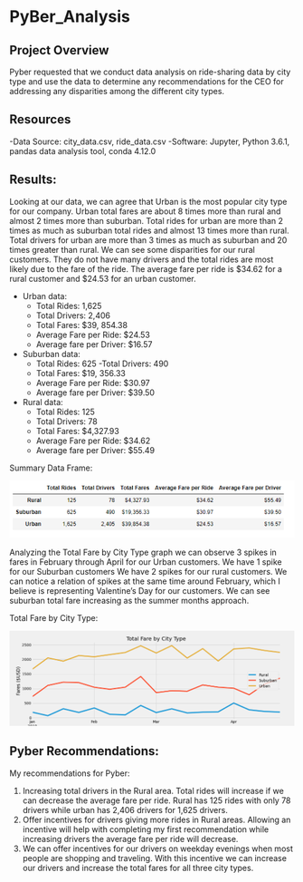 # PyBer_Analysis

## Project Overview
Pyber requested that we conduct data analysis on ride-sharing data by city type and use the data to determine any recommendations for the CEO for addressing any disparities among the different city types. 

## Resources
-Data Source: city_data.csv, ride_data.csv
-Software: Jupyter, Python 3.6.1, pandas data analysis tool, conda 4.12.0
	
## Results:
Looking at our data, we can agree that Urban is the most popular city type for our company. Urban total fares are about 8 times more than rural and almost 2 times more than suburban. Total rides for urban are more than 2 times as much as suburban total rides and almost 13 times more than rural. Total drivers for urban are more than 3  times as much as suburban and 20 times greater than rural. We can see some disparities  for our rural customers. They do not have many drivers and the total rides are most likely due to the fare of the ride. The average fare per ride is $34.62 for a rural customer and $24.53 for an urban customer. 
- Urban data:
	- Total Rides: 1,625
	- Total Drivers: 2,406
	- Total Fares: $39, 854.38
	- Average Fare per Ride: $24.53
	- Average fare per Driver: $16.57
- Suburban data:
	- Total Rides: 625
	 -Total Drivers: 490
	- Total Fares: $19, 356.33
	- Average Fare per Ride: $30.97
	- Average fare per Driver: $39.50
- Rural data:
	- Total Rides: 125
	- Total Drivers: 78
	- Total Fares: $4,327.93
	- Average Fare per Ride: $34.62
	- Average fare per Driver: $55.49




Summary Data Frame:

![Summary]( https://github.com/NickFoley47/PyBer_Analysis/blob/main/analysis/Summary.PNG)

Analyzing the Total Fare by City Type graph we can observe 3 spikes in fares in February through April for our Urban customers. We have 1 spike for our Suburban customers We have 2 spikes for our rural customers. We can notice a relation of spikes at the same time around February, which I believe is representing Valentine’s Day for our customers. We can see suburban total fare increasing as the summer months approach. 

Total Fare by City Type:

![PyBer_fare_summary](https://github.com/NickFoley47/PyBer_Analysis/blob/main/analysis/PyBer_fare_summary.png)



## Pyber Recommendations:
My recommendations for Pyber:
1.	Increasing total drivers in the Rural area. Total rides will increase if we can decrease the average fare per ride. Rural has 125 rides with only 78 drivers while urban has 2,406 drivers for 1,625 drivers. 
2.	Offer incentives for drivers giving more rides in Rural areas. Allowing an incentive will help with completing my first recommendation while increasing drivers the average fare per ride will decrease. 
3.	We can offer incentives for our drivers on weekday evenings when most people are shopping and traveling. With this incentive we can increase our drivers and increase the total fares for all three city types. 
